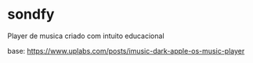 # sondfy
Player de musica criado com intuito educacional

base: https://www.uplabs.com/posts/imusic-dark-apple-os-music-player
